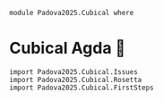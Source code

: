```
module Padova2025.Cubical where
```

# Cubical Agda 🚧

```
import Padova2025.Cubical.Issues
import Padova2025.Cubical.Rosetta
import Padova2025.Cubical.FirstSteps
```
